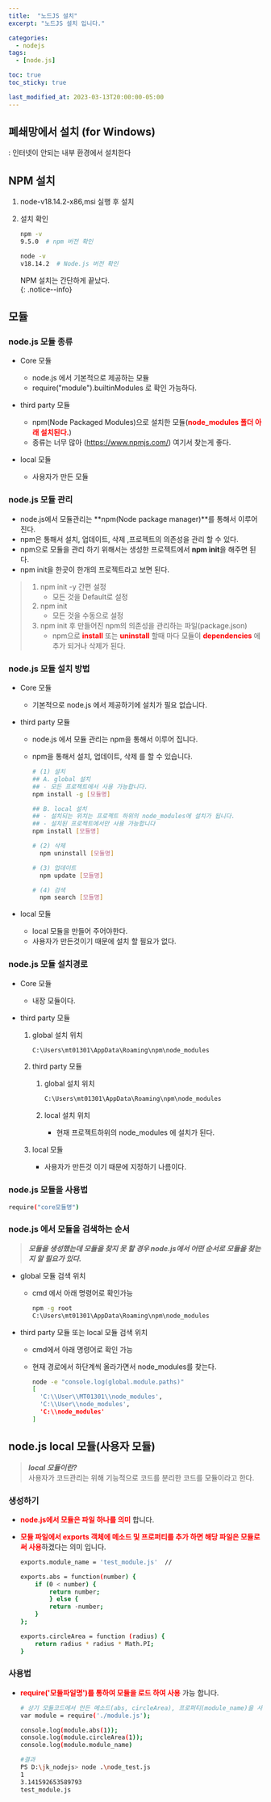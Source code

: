 ```yaml
---
title:  "노드JS 설치"
excerpt: "노드JS 설치 입니다."

categories:
  - nodejs
tags:
  - [node.js]

toc: true
toc_sticky: true

last_modified_at: 2023-03-13T20:00:00-05:00
---
```


## 폐쇄망에서 설치 (for Windows)
: 인터넷이 안되는 내부 환경에서 설치한다

## NPM 설치
1. node-v18.14.2-x86,msi 실행 후 설치
2. 설치 확인  
    ```bash
    npm -v
    9.5.0  # npm 버전 확인
    
    node -v
    v18.14.2  # Node.js 버전 확인
    
    ```
      
    NPM 설치는 간단하게 끝났다.  
    {: .notice--info}


## 모듈
### node.js 모듈 종류
- Core 모듈
    - node.js 에서 기본적으로 제공하는 모듈
    - require("module").builtinModules 로 확인 가능하다.
    
- third party 모듈
    - npm(Node Packaged Modules)으로 설치한 모듈(<span style="color:red"><b>node_modules 폴더 아래 설치된다.</b></span>)
    - 종류는 너무 많아 (https://www.npmjs.com/) 여기서 찾는게 좋다.
     
- local 모듈
    - 사용자가 만든 모듈

### node.js 모듈 관리
- node.js에서 모듈관리는 **npm(Node package manager)**를 통해서 이루어진다.
- npm은 통해서 설치, 업데이트, 삭제 ,프로젝트의 의존성을 관리 할 수 있다.
- npm으로 모듈을 관리 하기 위해서는 생성한 프로젝트에서 **npm init**을 해주면 된다.
- npm init을 한곳이 한개의 프로젝트라고 보면 된다.
  
> 1. npm init -y 간편 설정  
>     - 모든 것을 Default로 설정  
> 2. npm init  
>     - 모든 것을 수동으로 설정  
> 3. npm init 후 만들어진 npm의 의존성을 관리하는 파일(package.json)  
>      - npm으로 <span style="color:red"><b>install</b></span> 또는 <span style="color:red"><b>uninstall</b></span> 할때 마다 모듈이 <span style="color:red"><b>dependencies</b></span> 에 추가 되거나 삭제가 된다.  


### node.js 모듈 설치 방법

- Core 모듈
    - 기본적으로 node.js 에서 제공하기에 설치가 필요 없습니다.

- third party 모듈
    - node.js 에서 모듈 관리는 npm을 통해서 이루어 집니다.
    - npm을 통해서 설치, 업데이트, 삭제 를 할 수 있습니다.
      
        ```bash
        # (1) 설치 
        ## A. global 설치
        ## - 모든 프로젝트에서 사용 가능합니다.
        npm install -g [모듈명]

        ## B. local 설치
        ## - 설치되는 위치는 프로젝트 하위의 node_modules에 설치가 됩니다.
        ## - 설치된 프로젝트에서만 사용 가능합니다 
        npm install [모듈명]
        
        # (2) 삭제 
	      npm uninstall [모듈명]

        # (3) 업데이트 
	      npm update [모듈명]

        # (4) 검색
	      npm search [모듈명]
        
        ```
        
- local 모듈
    - local 모듈을 만들어 주어야한다.
    - 사용자가 만든것이기 때문에 설치 할 필요가 없다.

### node.js 모듈 설치경로

- Core 모듈
    - 내장 모듈이다.

- third party 모듈

  1. global 설치 위치  
  
      ```bash
      C:\Users\mt01301\AppData\Roaming\npm\node_modules
      
      ```
      
  2. third party 모듈
      
      1. global 설치 위치  
          
          ```bash
          C:\Users\mt01301\AppData\Roaming\npm\node_modules
          
          ```
          
      2. local 설치 위치
          - 현재 프로젝트하위의 node_modules 에 설치가 된다.
    
  3. local 모듈
      - 사용자가 만든것 이기 때문에 지정하기 나름이다.


### node.js 모듈을 사용법
    
```bash
require("core모듈명")

```


### node.js 에서 모듈을 검색하는 순서
> ***모듈을 생성했는데 모듈을 찾지 못 할 경우 node.js에서 어떤 순서로 모듈을 찾는지 알 필요가 있다.***

- global 모듈 검색 위치
  - cmd 에서 아래 명령어로 확인가능
   
      ```bash
      npm -g root
      C:\Users\mt01301\AppData\Roaming\npm\node_modules  
      
      ```

- third party 모듈 또는 local 모듈 검색 위치
  - cmd에서 아래 명령어로 확인 가능
  - 현재 경로에서 하단계씩 올라가면서 node_modules를 찾는다.
  
       ```bash
       node -e "console.log(global.module.paths)"  
       [ 
         'C:\\User\\MT01301\\node_modules', 
         'C:\\User\\node_modules',
         'C:\\node_modules'
       ]
       
       ```
## node.js local 모듈(사용자 모듈)

> ***local 모듈이란?***  
> 사용자가 코드관리는 위해 기능적으로 코드를 분리한 코드를 모듈이라고 한다.

### 생성하기
- <span style="color:red"><b>node.js에서 모듈은 파일 하나를 의미</b></span> 합니다.
- <span style="color:red"><b>모듈 파일에서 exports 객체에 메소드 및 프로퍼티를 추가 하면 해당 파일은 모듈로써 사용</b></span>하겠다는 의미 입니다.

    ```bash
    exports.module_name = 'test_module.js'  //

    exports.abs = function(number) {
        if (0 < number) {
            return number;
            } else {
            return -number;
        }
    };
    
    exports.circleArea = function (radius) {
        return radius * radius * Math.PI;
    }
    
    ```    

### 사용법
- <span style="color:red"><b>require('모듈파일명')를 통하여 모듈을 로드 하여 사용</b></span> 가능 합니다.

    ```bash
    # 상기 모듈코드에서 만든 메소드(abs, circleArea), 프로퍼티(module_name)을 사용한 에제 입니다 
    var module = require('./module.js');
    
    console.log(module.abs(1));
    console.log(module.circleArea(1));
    console.log(module.module_name)
    
    #결과 
    PS D:\jk_nodejs> node .\node_test.js
    1
    3.141592653589793
    test_module.js
      
    ```


